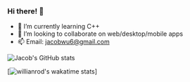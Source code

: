 ### Hi there! 👋

<!--
**wu-jacob/wu-jacob** is a ✨ _special_ ✨ repository because its `README.md` (this file) appears on your GitHub profile.

Here are some ideas to get you started:

- 🔭 I’m currently working on ...
- 🌱 I’m currently learning ...
- 👯 I’m looking to collaborate on ...
- 🤔 I’m looking for help with ...
- 💬 Ask me about ...
- 📫 How to reach me: ...
- 😄 Pronouns: ...
- ⚡ Fun fact: ...
-->

- 🌱 I’m currently learning C++
- 👯 I’m looking to collaborate on web/desktop/mobile apps
- 📫 Email: jacobwu6@gmail.com

![Jacob's GitHub stats](https://github-readme-stats-sigma-five.vercel.app/api?username=wu-jacob&show_icons=true&theme=tokyonight&bg_color=00000000)

[![willianrod's wakatime stats](https://github-readme-stats.vercel.app/api/wakatime?username=@jacobwu&bg_color=00000000)]
